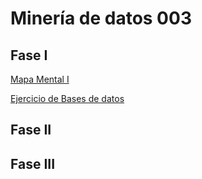 # Minería de datos 003
## Fase I
[Mapa Mental I](https://github.com/DanielAlsina/Mineria-de-datos-003/blob/main/MapaMental_1_1860749.pdf)

[Ejercicio de Bases de datos](https://github.com/HectorENP/Mineria-de-Datos-003/blob/main/Ej1_BasesDatos_Equipo_11.pdf?fbclid=IwAR1ljlzeOUIUL-tPtd5S9SWh_aKR7lzsHGNduptM3kX2vLIfkf0JFE6tnmo)
## Fase II
## Fase III

